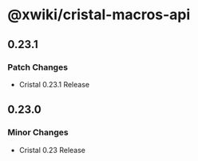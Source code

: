 # @xwiki/cristal-macros-api

## 0.23.1

### Patch Changes

- Cristal 0.23.1 Release

## 0.23.0

### Minor Changes

- Cristal 0.23 Release
